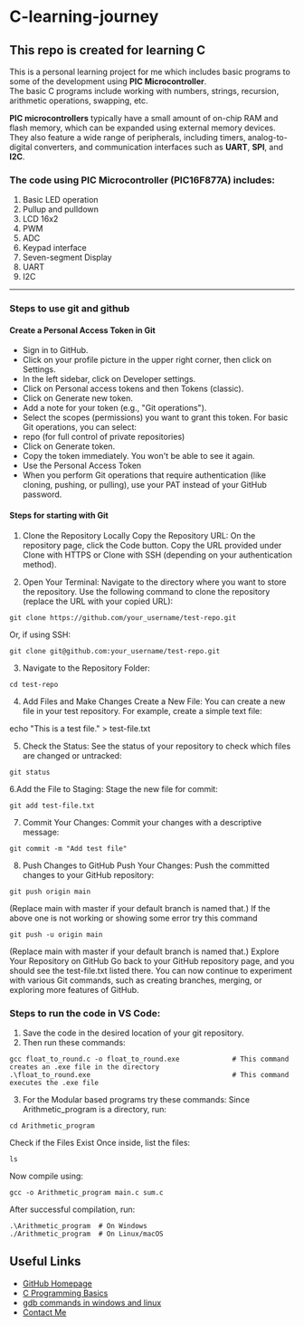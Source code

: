 # C-learning-journey

## This repo is created for learning C

This is a personal learning project for me which includes basic programs to some of the development using **PIC Microcontroller**.  
The basic C programs include working with numbers, strings, recursion, arithmetic operations, swapping, etc.

**PIC microcontrollers** typically have a small amount of on-chip RAM and flash memory, which can be expanded using external memory devices. They also feature a wide range of peripherals, including timers, analog-to-digital converters, and communication interfaces such as **UART**, **SPI**, and **I2C**.

### The code using PIC Microcontroller (PIC16F877A) includes:
1. Basic LED operation  
2. Pullup and pulldown  
3. LCD 16x2  
4. PWM  
5. ADC  
6. Keypad interface  
7. Seven-segment Display  
8. UART  
9. I2C  

---

### Steps to use git and github
#### Create a Personal Access Token in Git

- Sign in to GitHub.
- Click on your profile picture in the upper right corner, then click on Settings.
- In the left sidebar, click on Developer settings.
- Click on Personal access tokens and then Tokens (classic).
- Click on Generate new token.
- Add a note for your token (e.g., "Git operations").
- Select the scopes (permissions) you want to grant this token. For basic Git operations, you can select:
- repo (for full control of private repositories)
- Click on Generate token.
- Copy the token immediately. You won't be able to see it again.
- Use the Personal Access Token
- When you perform Git operations that require authentication (like cloning, pushing, or pulling), use your PAT instead of your GitHub password.

#### Steps for starting with Git
1. Clone the Repository Locally
Copy the Repository URL:
On the repository page, click the Code button.
Copy the URL provided under Clone with HTTPS or Clone with SSH (depending on your authentication method).

2. Open Your Terminal:
Navigate to the directory where you want to store the repository.
Use the following command to clone the repository (replace the URL with your copied URL):
```
git clone https://github.com/your_username/test-repo.git
```
Or, if using SSH:
```
git clone git@github.com:your_username/test-repo.git
```

3. Navigate to the Repository Folder:
```
cd test-repo
```
4. Add Files and Make Changes
Create a New File: You can create a new file in your test repository. For example, create a simple text file:

echo "This is a test file." > test-file.txt

5. Check the Status: See the status of your repository to check which files are changed or untracked:
```
git status
```
6.Add the File to Staging: Stage the new file for commit:
```
git add test-file.txt
```
7. Commit Your Changes: Commit your changes with a descriptive message:
```
git commit -m "Add test file"
```
8. Push Changes to GitHub
Push Your Changes: Push the committed changes to your GitHub repository:
```
git push origin main
```
(Replace main with master if your default branch is named that.)
If the above one is not working or showing some error try this command 
```
git push -u origin main
```
(Replace main with master if your default branch is named that.)
Explore Your Repository on GitHub
Go back to your GitHub repository page, and you should see the test-file.txt listed there.
You can now continue to experiment with various Git commands, such as creating branches, merging, or exploring more features of GitHub.

### Steps to run the code in VS Code:
1. Save the code in the desired location of your git repository.  
2. Then run these commands:  

```
gcc float_to_round.c -o float_to_round.exe             # This command creates an .exe file in the directory
.\float_to_round.exe                                   # This command executes the .exe file
```

3. For the Modular based programs try these commands:
Since Arithmetic_program is a directory, run:
```
cd Arithmetic_program

```
Check if the Files Exist
Once inside, list the files:
```
ls
```
Now compile using:
```
gcc -o Arithmetic_program main.c sum.c
```
After successful compilation, run:
```
.\Arithmetic_program  # On Windows
./Arithmetic_program  # On Linux/macOS
```
## Useful Links
- [GitHub Homepage](https://github.com)
- [C Programming Basics](https://en.wikipedia.org/wiki/C_(programming_language))
- [gdb commands in windows and linux](http://www.yolinux.com/TUTORIALS/GDB-Commands.html)
- [Contact Me](dharshiniperiyar277@gmail.com)



